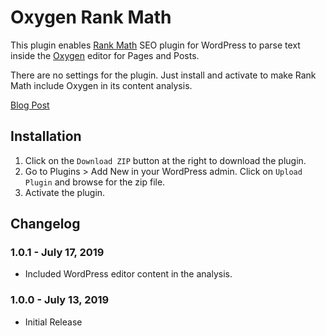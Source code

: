 # Oxygen Rank Math #

This plugin enables [Rank Math](https://rankmath.com/) SEO plugin for WordPress to parse text inside the [Oxygen](oxygenbuilder.com) editor for Pages and Posts.

There are no settings for the plugin. Just install and activate to make Rank Math include Oxygen in its content analysis.

[Blog Post](https://wpdevdesign.com/oxygen-rank-math-plugin/)

## Installation ##

1. Click on the `Download ZIP` button at the right to download the plugin.
2. Go to Plugins > Add New in your WordPress admin. Click on `Upload Plugin` and browse for the zip file.
3. Activate the plugin.

## Changelog ##

### 1.0.1 - July 17, 2019 ###
* Included WordPress editor content in the analysis.

### 1.0.0 - July 13, 2019 ###
* Initial Release
